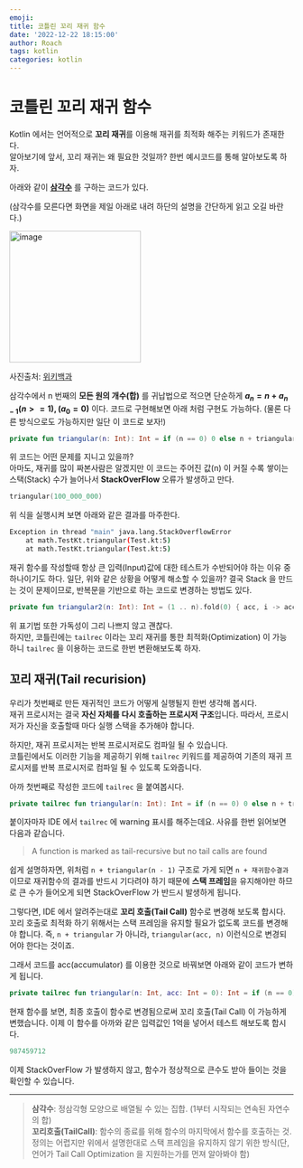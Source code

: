 ```yaml
---
emoji: 
title: 코틀린 꼬리 재귀 함수
date: '2022-12-22 18:15:00'
author: Roach
tags: kotlin
categories: kotlin
---
```


# 코틀린 꼬리 재귀 함수

Kotlin 에서는 언어적으로 **꼬리 재귀**를 이용해 재귀를 최적화 해주는 키워드가 존재한다.  
알아보기에 앞서, 꼬리 재귀는 왜 필요한 것일까? 한번 예시코드를 통해 알아보도록 하자.

아래와 같이 **[삼각수](https://ko.wikipedia.org/wiki/%EC%82%BC%EA%B0%81%EC%88%98)** 를 구하는 코드가 있다.

(삼각수를 모른다면 화면을 제일 아래로 내려 하단의 설명을 간단하게 읽고 오길 바란다.)

<img width="233" alt="image" src="https://user-images.githubusercontent.com/57784077/209090699-5de70992-4ff0-40e4-9b78-828c549462ce.png">

사진출처: [위키백과](https://ko.wikipedia.org/wiki/%EC%82%BC%EA%B0%81%EC%88%98)

삼각수에서 n 번째의 **모든 원의 개수(합)** 를 귀납법으로 적으면 단순하게 **$a_n = n + a_{n-1} (n >= 1), (a_0 = 0)$** 이다. 코드로 구현해보면 아래 처럼 구현도 가능하다.
(물론 다른 방식으로도 가능하지만 일단 이 코드로 보자!)

```kotlin
private fun triangular(n: Int): Int = if (n == 0) 0 else n + triangular(n - 1)
```

위 코드는 어떤 문제를 지니고 있을까?  
아마도, 재귀를 많이 짜본사람은 알겠지만 이 코드는 주어진 값(n) 이 커질 수록 쌓이는 스택(Stack) 수가 늘어나서 **StackOverFlow** 오류가 발생하고 만다.

```kotlin
triangular(100_000_000)
```

위 식을 실행시켜 보면 아래와 같은 결과를 마주한다.

```sh
Exception in thread "main" java.lang.StackOverflowError
	at math.TestKt.triangular(Test.kt:5)
	at math.TestKt.triangular(Test.kt:5)
```

재귀 함수를 작성할때 항상 큰 입력(Input)값에 대한 테스트가 수반되어야 하는 이유 중 하나이기도 하다. 일단, 위와 같은 상황을 어떻게 해소할 수 있을까? 결국 Stack 을 만드는 것이 문제이므로, 반복문을 기반으로 하는 코드로 변경하는 방법도 있다.

```kotlin
private fun triangular2(n: Int): Int = (1 .. n).fold(0) { acc, i -> acc + i }
```

위 표기법 또한 가독성이 그리 나쁘지 않고 괜찮다.  
하지만, 코틀린에는 `tailrec` 이라는 꼬리 재귀를 통한 최적화(Optimization) 이 가능하니 `tailrec` 을 이용하는 코드로 한번 변환해보도록 하자.

## 꼬리 재귀(Tail recurision)

우리가 첫번째로 만든 재귀적인 코드가 어떻게 실행될지 한번 생각해 봅시다.  
재귀 프로시저는 결국 **자신 자체를 다시 호출하는 프로시저 구조**입니다. 따라서, 프로시저가 자신을 호출할때 마다 실행 스택을 추가해야 합니다.  

하지만, 재귀 프로시저는 반복 프로시저로도 컴파일 될 수 있습니다.  
코틀린에서도 이러한 기능을 제공하기 위해 `tailrec` 키워드를 제공하여 기존의 재귀 프로시저를 반복 프로시저로 컴파일 될 수 있도록 도와줍니다.

아까 첫번째로 작성한 코드에 `tailrec` 을 붙여봅시다.

```kotlin
private tailrec fun triangular(n: Int): Int = if (n == 0) 0 else n + triangular(n - 1)
```

붙이자마자 IDE 에서 `tailrec` 에 warning 표시를 해주는데요. 사유를 한번 읽어보면 다음과 같습니다.

> A function is marked as tail-recursive but no tail calls are found

쉽게 설명하자면, 위처럼 `n + triangular(n - 1)` 구조로 가게 되면 `n + 재귀함수결과` 이므로 재귀함수의 결과를 반드시 기다려야 하기 때문에 **스택 프레임**을 유지해야만 하므로 큰 수가 들어오게 되면 StackOverFlow 가 반드시 발생하게 됩니다.

그렇다면, IDE 에서 알려주는대로 **꼬리 호출(Tail Call)** 함수로 변경해 보도록 합시다.  
꼬리 호출로 최적화 하기 위해서는 스택 프레임을 유지할 필요가 없도록 코드를 변경해야 합니다. 즉, `n + triangular` 가 아니라, `triangular(acc, n)` 이런식으로 변경되어야 한다는 것이죠.

그래서 코드를 acc(accumulator) 를 이용한 것으로 바꿔보면 아래와 같이 코드가 변하게 됩니다.

```kotlin
private tailrec fun triangular(n: Int, acc: Int = 0): Int = if (n == 0) acc else triangular(n - 1, acc + n)
```

현재 함수를 보면, 최종 호출이 함수로 변경됨으로써 꼬리 호출(Tail Call) 이 가능하게 변했습니다. 이제 이 함수를 아까와 같은 입력값인 1억을 넣어서 테스트 해보도록 합시다.

```kotlin
987459712
```

이제 StackOverFlow 가 발생하지 않고, 함수가 정상적으로 큰수도 받아 들이는 것을 확인할 수 있습니다.

---
> **삼각수**: 정삼각형 모양으로 배열될 수 있는 집합. (1부터 시작되는 연속된 자연수의 합)    
> **꼬리호출(TailCall)**: 함수의 종료를 위해 함수의 마지막에서 함수를 호출하는 것. 정의는 어렵지만 위에서 설명한대로 스택 프레임을 유지하지 않기 위한 방식(단, 언어가 Tail Call Optimization 을 지원하는가를 먼져 알아봐야 함)